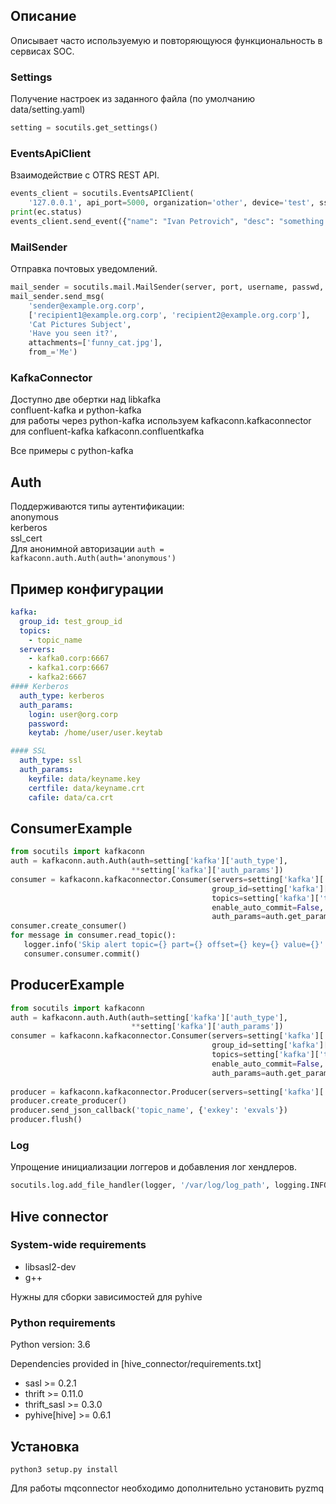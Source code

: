 ## Описание
Описывает часто используемую и повторяющуюся функциональность в сервисах SOC.

### Settings
Получение настроек из заданного файла (по умолчанию data/setting.yaml)

```python
setting = socutils.get_settings()
```

### EventsApiClient
Взаимодействие с OTRS REST API.  

```python
events_client = socutils.EventsAPIClient(
    '127.0.0.1', api_port=5000, organization='other', device='test', ssl=False)
print(ec.status)
events_client.send_event({"name": "Ivan Petrovich", "desc": "something's going on"})
```

### MailSender
Отправка почтовых уведомлений.  

```python
mail_sender = socutils.mail.MailSender(server, port, username, passwd, ssl, login)
mail_sender.send_msg(
    'sender@example.org.corp', 
    ['recipient1@example.org.corp', 'recipient2@example.org.corp'], 
    'Cat Pictures Subject', 
    'Have you seen it?', 
    attachments=['funny_cat.jpg'], 
    from_='Me')
```

### KafkaConnector
Доступно две обертки над libkafka  
confluent-kafka и python-kafka  
для работы через python-kafka используем kafkaconn.kafkaconnector  
для confluent-kafka kafkaconn.confluentkafka  
 
Все примеры с python-kafka  


## Auth
Поддерживаются типы аутентификации:  
anonymous  
kerberos  
ssl_cert  
Для анонимной авторизации ```auth = kafkaconn.auth.Auth(auth='anonymous')```
## Пример конфигурации 
```yaml
kafka:
  group_id: test_group_id
  topics:
    - topic_name
  servers:
    - kafka0.corp:6667
    - kafka1.corp:6667
    - kafka2:6667
#### Kerberos
  auth_type: kerberos
  auth_params:
    login: user@org.corp
    password:
    keytab: /home/user/user.keytab

#### SSL
  auth_type: ssl
  auth_params:
    keyfile: data/keyname.key
    certfile: data/keyname.crt
    cafile: data/ca.crt
```


## ConsumerExample
```python
from socutils import kafkaconn
auth = kafkaconn.auth.Auth(auth=setting['kafka']['auth_type'],
                           **setting['kafka']['auth_params'])
consumer = kafkaconn.kafkaconnector.Consumer(servers=setting['kafka']['servers'],
                                             group_id=setting['kafka']['group_id'],
                                             topics=setting['kafka']['topics'],
                                             enable_auto_commit=False,
                                             auth_params=auth.get_params())
consumer.create_consumer()
for message in consumer.read_topic():
   logger.info('Skip alert topic={} part={} offset={} key={} value={}'.format(message.topic, message.partition, message.offset, message.key, message.value))
   consumer.consumer.commit()
```
## ProducerExample
```python
from socutils import kafkaconn
auth = kafkaconn.auth.Auth(auth=setting['kafka']['auth_type'],
                           **setting['kafka']['auth_params'])
consumer = kafkaconn.kafkaconnector.Consumer(servers=setting['kafka']['servers'],
                                             group_id=setting['kafka']['group_id'],
                                             topics=setting['kafka']['topics'],
                                             enable_auto_commit=False,
                                             auth_params=auth.get_params())
                                             
producer = kafkaconn.kafkaconnector.Producer(servers=setting['kafka']['servers'],auth_params=auth.get_params())
producer.create_producer()
producer.send_json_callback('topic_name', {'exkey': 'exvals'})
producer.flush()
```


### Log
Упрощение инициализации логгеров и добавления лог хендлеров.  

```python
socutils.log.add_file_handler(logger, '/var/log/log_path', logging.INFO)
```

## Hive connector

### System-wide requirements

- libsasl2-dev
- g++

Нужны для сборки зависимостей для pyhive

### Python requirements
 
 Python version: 3.6
 
 Dependencies provided in [hive_connector/requirements.txt]
- sasl >= 0.2.1
- thrift >= 0.11.0
- thrift_sasl >= 0.3.0
- pyhive[hive] >= 0.6.1


## Установка
```python3 setup.py install```

Для работы mqconnector необходимо дополнительно установить pyzmq

